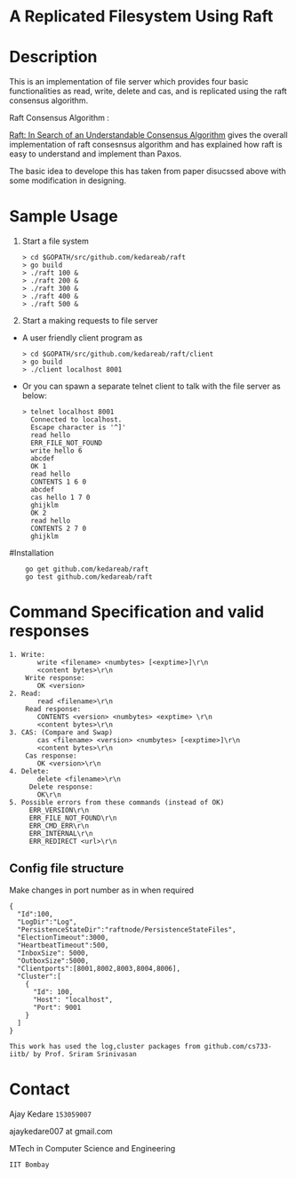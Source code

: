 # A Replicated Filesystem Using Raft


# Description
This is an implementation of file server which provides four basic functionalities as read, write, delete and cas, and  is replicated using the raft consensus algorithm.

Raft Consensus Algorithm :

[Raft: In Search of an Understandable Consensus Algorithm](https://ramcloud.stanford.edu/wiki/download/attachments/11370504/raft.pdf) gives the overall implementation of raft consesnsus algorithm and has explained how raft is easy to understand and  implement than Paxos.

The basic idea to develope this has taken from paper disucssed above with some modification in designing.



# Sample Usage

1. Start a file system

    ```
    > cd $GOPATH/src/github.com/kedareab/raft
    > go build
    > ./raft 100 &
    > ./raft 200 &
    > ./raft 300 &
    > ./raft 400 &
    > ./raft 500 &
     ```

2. Start a making requests to file server

* A user friendly client program as
     ```
    > cd $GOPATH/src/github.com/kedareab/raft/client
    > go build
    > ./client localhost 8001
    ```

* Or you can spawn a separate telnet client to talk with the file server as below:

     ```
     > telnet localhost 8001
       Connected to localhost.
       Escape character is '^]'
       read hello
       ERR_FILE_NOT_FOUND
       write hello 6
       abcdef
       OK 1
       read hello
       CONTENTS 1 6 0
       abcdef
       cas hello 1 7 0
       ghijklm
       OK 2
       read hello
       CONTENTS 2 7 0
       ghijklm
     ```

#Installation
```
    go get github.com/kedareab/raft
    go test github.com/kedareab/raft
```

# Command Specification and valid responses
```
1. Write:
       write <filename> <numbytes> [<exptime>]\r\n
       <content bytes>\r\n
    Write response:
       OK <version>
2. Read:
       read <filename>\r\n
    Read response:
       CONTENTS <version> <numbytes> <exptime> \r\n
       <content bytes>\r\n
3. CAS: (Compare and Swap)
       cas <filename> <version> <numbytes> [<exptime>]\r\n
       <content bytes>\r\n
    Cas response:
       OK <version>\r\n
4. Delete:
       delete <filename>\r\n
     Delete response:
       OK\r\n
5. Possible errors from these commands (instead of OK)
     ERR_VERSION\r\n
     ERR_FILE_NOT_FOUND\r\n
     ERR_CMD_ERR\r\n
     ERR_INTERNAL\r\n
     ERR_REDIRECT <url>\r\n
```

## Config file structure
Make changes in port number as in when required

```
{
  "Id":100,
  "LogDir":"Log",
  "PersistenceStateDir":"raftnode/PersistenceStateFiles",
  "ElectionTimeout":3000,
  "HeartbeatTimeout":500,
  "InboxSize": 5000,
  "OutboxSize":5000,
  "Clientports":[8001,8002,8003,8004,8006],
  "Cluster":[
    {
      "Id": 100,
      "Host": "localhost",
      "Port": 9001
    }
  ]
}
```


`This work has used the log,cluster packages from github.com/cs733-iitb/ by Prof. Sriram Srinivasan`

# Contact
Ajay Kedare `153059007`

ajaykedare007 at gmail.com

MTech in Computer Science and Engineering

`IIT Bombay`
